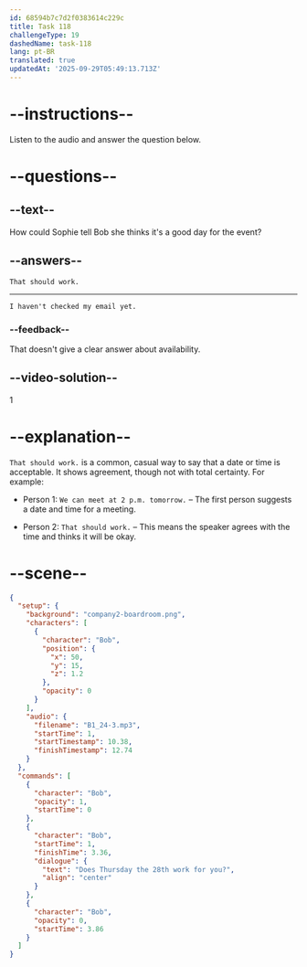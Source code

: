 ```yaml
---
id: 68594b7c7d2f0383614c229c
title: Task 118
challengeType: 19
dashedName: task-118
lang: pt-BR
translated: true
updatedAt: '2025-09-29T05:49:13.713Z'
---
```


<!-- (Audio) Bob: Does Thursday the 28th work for you? -->

<!-- SPEAKING -->

# --instructions--

Listen to the audio and answer the question below.

# --questions--

## --text--

How could Sophie tell Bob she thinks it's a good day for the event?

## --answers--

`That should work.`

---

`I haven't checked my email yet.`

### --feedback--

That doesn't give a clear answer about availability.

## --video-solution--

1

# --explanation--

`That should work.` is a common, casual way to say that a date or time is acceptable. It shows agreement, though not with total certainty. For example:

- Person 1: `We can meet at 2 p.m. tomorrow.` – The first person suggests a date and time for a meeting.

- Person 2: `That should work.` – This means the speaker agrees with the time and thinks it will be okay.

# --scene--

```json
{
  "setup": {
    "background": "company2-boardroom.png",
    "characters": [
      {
        "character": "Bob",
        "position": {
          "x": 50,
          "y": 15,
          "z": 1.2
        },
        "opacity": 0
      }
    ],
    "audio": {
      "filename": "B1_24-3.mp3",
      "startTime": 1,
      "startTimestamp": 10.38,
      "finishTimestamp": 12.74
    }
  },
  "commands": [
    {
      "character": "Bob",
      "opacity": 1,
      "startTime": 0
    },
    {
      "character": "Bob",
      "startTime": 1,
      "finishTime": 3.36,
      "dialogue": {
        "text": "Does Thursday the 28th work for you?",
        "align": "center"
      }
    },
    {
      "character": "Bob",
      "opacity": 0,
      "startTime": 3.86
    }
  ]
}
```

